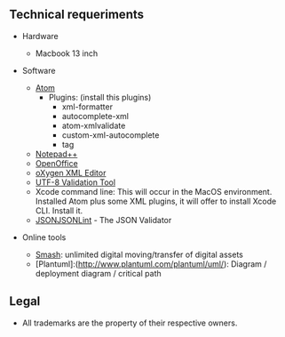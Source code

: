 ## Technical requeriments ##

* Hardware
     - Macbook 13 inch 

* Software
     - [Atom](https://atom.io/)
         - Plugins: (install this plugins)
             - xml-formatter
             - autocomplete-xml
             - atom-xmlvalidate
             - custom-xml-autocomplete
             - tag
     - [Notepad++](https://notepad-plus-plus.org/download/v7.5.6.html)
     - [OpenOffice](https://www.openoffice.org/es/)
     - [oXygen XML Editor](http://www.oxygenxml.com/)
     - [UTF-8 Validation Tool](https://github.com/digital-preservation/utf8-validator)
     - Xcode command line: This will occur in the MacOS environment. Installed Atom plus some XML plugins, it will offer to install Xcode CLI. Install it.
     - [JSONJSONLint](https://jsonlint.com/) - The JSON Validator

* Online tools
     - [Smash](https://www.fromsmash.com/): unlimited digital moving/transfer of digital assets
     - [Plantuml]:(http://www.plantuml.com/plantuml/uml/):  Diagram / deployment diagram / critical path 

## Legal ##

* All trademarks are the property of their respective owners.